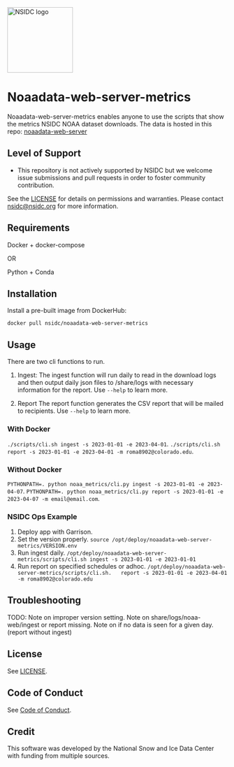 <img alt="NSIDC logo" src="https://nsidc.org/themes/custom/nsidc/logo.svg" width="150" />


# Noaadata-web-server-metrics

Noaadata-web-server-metrics enables anyone to use the scripts that show the 
metrics NSIDC NOAA dataset downloads. The data is hosted in this repo: [noaadata-web-server](https://github.com/nsidc/noaadata-web-server)

## Level of Support

* This repository is not actively supported by NSIDC but we welcome issue 
  submissions and pull requests in order to foster community contribution.

See the [LICENSE](LICENSE) for details on permissions and warranties. Please 
contact nsidc@nsidc.org for more information.

## Requirements

Docker + docker-compose

OR

Python + Conda

## Installation

Install a pre-built image from DockerHub:

`docker pull nsidc/noaadata-web-server-metrics`

## Usage

There are two cli functions to run.
1. Ingest:
  The ingest function will run daily to read in the download logs and then output daily json files to /share/logs with necessary information for the report. Use `--help` to learn more.

2. Report
  The report function generates the CSV report that will be mailed to recipients. Use `--help` to learn more.

### With Docker
`./scripts/cli.sh ingest -s 2023-01-01 -e 2023-04-01`. 
`./scripts/cli.sh report -s 2023-01-01 -e 2023-04-01 -m roma8902@colorado.edu`. 

###  Without Docker
`PYTHONPATH=. python noaa_metrics/cli.py ingest -s 2023-01-01 -e 2023-04-07`. 
`PYTHONPATH=. python noaa_metrics/cli.py report -s 2023-01-01 -e 2023-04-07 -m email@email.com`. 

### NSIDC Ops Example
1. Deploy app with Garrison. 
2. Set the version properly. `source /opt/deploy/noaadata-web-server-metrics/VERSION.env`
3. Run ingest daily. `/opt/deploy/noaadata-web-server-metrics/scripts/cli.sh ingest -s 2023-01-01 -e 2023-01-01`
4. Run report on specified schedules or adhoc. `/opt/deploy/noaadata-web-server-metrics/scripts/cli.sh.  
report -s 2023-01-01 -e 2023-04-01 -m roma8902@colorado.edu`

## Troubleshooting

TODO: Note on improper version setting.
Note on share/logs/noaa-web/ingest or report missing.
Note on if no data is seen for a given day.(report without ingest)

## License

See [LICENSE](LICENSE).

## Code of Conduct

See [Code of Conduct](CODE_OF_CONDUCT.md).

## Credit

This software was developed by the National Snow and Ice Data Center with 
funding from multiple sources.

